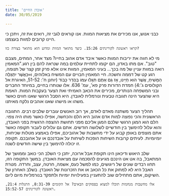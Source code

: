 ```yaml
---
title: 'אובדן החיים'
date: 30/05/2019

---
```


כבני אנוש, אנו מכירים את מציאות המוות. אנו קוראים לגבי זה, רואים את זה, ויתכן כי היינו קרובים למוות בעצמנו.

`קראו ראשונה לקורינתים 15:26. כיצד מתואר המוות ומדוע הוא מתואר בצורה כזו?`

מי לא חווה את יריבות המוות כאשר איבד אדם אהוב בחייו? מצד אחר, המתים, מצבם "טוב". אם מתו באדון, הם יקומו לתחיית עולמים במה שנראה להם בין רגע."המאמין רואה במוות עניין של מה בכך... בעיני המאמין, המוות אינו אלא פרק זמן קצר של תנומה, רגע קט של דממה וחשכה. חיי המאמין חבויים עם המשיח באלוהים, ו«ּכַּאֲשֶׁר יִתְגַּלֶה הַמָּשִׁיחַ, אֲשֶׁר הוּא חַיֵּינוּ, אָז גַּם אַתֶּם תִּגָּלוּ עִמּוֹ בַּהֲדַר כָּבוֹד  (יוחנן ח': 51-52, האיגרת אל הקולוסים ג':4) חמדת הדורות פרק פא', עמ' 636.     אלו שנותרו בחיים, במיוחד החברים ובני המשפחה הנותרים, מכירים את הכאב האמיתי ואת הצער בעקבות המוות. האמת היא שהצער הינה תגובה טבעית ונורמלית לאובדן. היא הסבל הרגשי שאנו חווים כאשר משהו או מישהו שאנו אוהבים נלקח מאיתנו.

תהליך הצער משתנה מאדם לאדם, אך רוב האנשים עוברים שלבים רבים. התגובה הראשונית והכי נפוצה למות אדם אהוב היא הלם והכחשה, אפילו כאשר מותו היה צפוי. הלם הוא המגן הרגשי שלכם המגן אליכם מפני תחושת ההצפה הרגשית בפני האובדן, והוא עלול להימשך בין חודשיים לשלושה חודשים. אתם גם עלולים לעבור תקופה כאשר אתם מוצפים באופן קבוע על ידי מחשבות של אהוביכם, אפילו באמצע מטלות שכיחות, יומיומיות.  לעיתים קרובות השיחות הופכות לשיחות על אובדנכם או על אהובכם. תקופה זו יכולה להימשך בין שישה חודשים לשנה.

שלב היאוש ודיכאון הינו תקופת אבל ארוכה, יתכן כי השלב הכי כואב וממושך של המתאבל, בה אט אט הינכם מגיעים להסכמה עם מציאות האובדן. במשך התקופה הזו, תחוו רבדים שונים של ריגושים, כמו למשל כעס, אשמה, חרטה, עצב, וחרדה. מטרת האבל היא לא למחוק את כל הכאב או את הזכרונות של האובדן. בשלב האחרון של השיקום, אתם מתחילים שוב להתעניין בפעילויות יומיות ולתפקד בנורמליות מיום ליום.

`אלו מחשבות מנחמות תוכלו למצוא בפסוקים הבאים? אל הקומים 8:31-39, התגלות 21:4, ראשונה לקורינתים 15:52-57.`